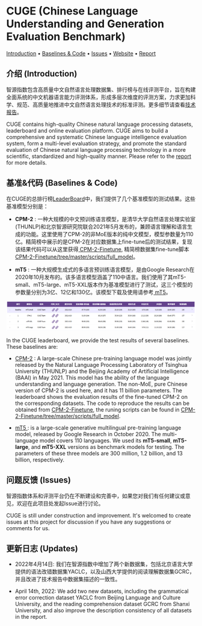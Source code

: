 <!-- # CUGE (Chinese Language Understanding and Generation Evaluation Benchmark)
智源指数包含高质量中文自然语言处理数据集、排行榜与在线评测平台,旨在构建全面系统的中文机器语言能力评测体系,形成多层次维度的评测方案,力求更加科学、规范、高质量地推进中文自然语言处理技术的标准评测。智源指数体系和评测平台仍在不断建设和完善中，如果您对我们有任何建议或意见，欢迎在此项目处发起Issue进行讨论。

CUGE contains high-quality Chinese natural language processing datasets, leaderboard and online evaluation platform. CUGE aims to build a comprehensive and systematic Chinese language intelligence evaluation system, form a multi-level evaluation strategy, and promote the standard evaluation of Chinese natural language processing technology in a more scientific, standardized and high-quality manner. CUGE is still under construction and improvement. It's welcomed to create issues at this project for discussion if you have any suggestions or comments for us.
 -->
 
# CUGE (Chinese Language Understanding and Generation Evaluation Benchmark)

<p align="left">
<a href="#Introduction">Introduction</a> • <a href="#Baselines">Baselines & Code</a> • <a href="#Issues">Issues</a> • <a href="http://cuge.baai.ac.cn/#/" target="_blank">Website</a> • <a href="https://github.com/TsinghuaAI/CUGE/blob/78e190c65a57ca233d34ed653cc12201efc33374/CUGE_report.pdf" target="_blank">Report</a>
<br>
</p>

<div id="Introduction"></div>

## 介绍 (Introduction)
智源指数包含高质量中文自然语言处理数据集、排行榜与在线评测平台，旨在构建全面系统的中文机器语言能力评测体系，形成多层次维度的评测方案，力求更加科学、规范、高质量地推进中文自然语言处理技术的标准评测。更多细节请查看<a href="https://github.com/TsinghuaAI/CUGE/blob/78e190c65a57ca233d34ed653cc12201efc33374/CUGE_report.pdf" target="_blank">技术报告</a>。

CUGE contains high-quality Chinese natural language processing datasets, leaderboard and online evaluation platform. CUGE aims to build a comprehensive and systematic Chinese language intelligence evaluation system, form a multi-level evaluation strategy, and promote the standard evaluation of Chinese natural language processing technology in a more scientific, standardized and high-quality manner. Please refer to the <a href="https://github.com/TsinghuaAI/CUGE/blob/78e190c65a57ca233d34ed653cc12201efc33374/CUGE_report.pdf" target="_blank">report</a> for more details.

<div id="Baselines"></div>

## 基准&代码 (Baselines & Code)

在CUGE的总排行榜<a href="http://cuge.baai.ac.cn/#/leaderboard">LeaderBoard</a>中，我们提供了几个基准模型的测试结果。这些基准模型分别是：

*	**CPM-2** : 一种大规模的中文预训练语言模型，是清华大学自然语言处理实验室(THUNLP)和北京智源研究院联合2021年5月发布的，兼顾语言理解和语言生成的功能。这里使用了CPM-2的非MoE版本的纯中文模型，模型参数量为110亿。精简榜中展示的是CPM-2在对应数据集上fine-tune后的测试结果，复现该结果代码可以从这里获得<a href="https://github.com/TsinghuaAI/CPM-2-Finetune"> CPM-2-Finetune</a>, 精简榜数据集fine-tune脚本<a href="https://github.com/TsinghuaAI/CPM-2-Finetune/tree/master/scripts/full_model"> CPM-2-Finetune/tree/master/scripts/full_model</a>。

*	**mT5** : 一种大规模生成式的多语言预训练语言模型，是由Google Research在2020年10月发布的。该多语言模型涵盖了110中语言。我们使用了其mT5-small、mT5-large、mT5-XXL版本作为基准模型进行了测试，这三个模型的参数量分别为3亿、12亿和130亿。该模型下载及使用请参考<a href="https://github.com/google-research/multilingual-t5"> mT5</a>。

![leaderboard](./Leaderboard_Liteboard.png)

In the CUGE leaderboard, we provide the test results of several baselines. These baselines are:

*	<a href="https://github.com/TsinghuaAI/CPM-2-Finetune"> CPM-2</a> :  A large-scale Chinese pre-training language model was jointly released by the Natural Language Processing Laboratory of Tsinghua University (THUNLP) and the Beijing Academy of Artificial Intelligence (BAAI) in May 2021. This model has the ability of the language understanding and language generation. The non-MoE, pure Chinese version of CPM-2 is used here, and it has 11 billion parameters.  The leaderboard shows the evaluation results of the fine-tuned CPM-2 on the corresponding datasets. The code to reproduce the results can be obtained from <a href="https://github.com/TsinghuaAI/CPM-2-Finetune"> CPM-2-Finetune</a>, the runing scripts can be found in <a href="https://github.com/TsinghuaAI/CPM-2-Finetune/tree/master/scripts/full_model"> CPM-2-Finetune/tree/master/scripts/full_model</a>.

*	<a href="https://github.com/google-research/multilingual-t5"> mT5 </a> : is a large-scale generative multilingual pre-training language model, released by Google Research in October 2020. The multi-language model covers 110 languages. We used its **mT5-small**, **mT5-large**, and **mT5-XXL** versions as benchmark models for testing. 
The parameters of these three models are 300 million, 1.2 billion, and 13 billion, respectively. 


<div id="Issues"></div>

## 问题反馈 (Issues)
智源指数体系和评测平台仍在不断建设和完善中，如果您对我们有任何建议或意见，欢迎在此项目处发起Issue进行讨论。

CUGE is still under construction and improvement. It's welcomed to create issues at this project for discussion if you have any suggestions or comments for us.

## 更新日志 (Updates)

+ 2022年4月14日: 我们在智源指数中增加了两个新数据集，包括北京语言大学提供的语法改错数据集YACLC，以及山西大学提供的阅读理解数据集GCRC，并且改进了技术报告中数据集描述的一致性。

+ April 14th, 2022: We add two new datasets, including the grammatical error correction dataset YACLC from Beijing Language and Culture University, and the reading comprehension dataset GCRC from Shanxi University, and also improve the description consistency of all datasets in the report.

